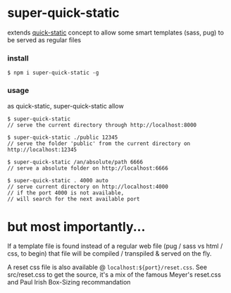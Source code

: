 # super-quick-static

extends [quick-static](https://github.com/jniac/quick-static) concept to allow some smart templates (sass, pug) to be served as regular files

### install
	$ npm i super-quick-static -g

### usage
as quick-static, super-quick-static allow	

	$ super-quick-static 
	// serve the current directory through http://localhost:8000

	$ super-quick-static ./public 12345 
	// serve the folder 'public' from the current directory on http://localhost:12345
	
	$ super-quick-static /an/absolute/path 6666 
	// serve a absolute folder on http://localhost:6666

	$ super-quick-static . 4000 auto
	// serve current directory on http://localhost:4000
	// if the port 4000 is not available, 
	// will search for the next available port

# but most importantly...

If a template file is found instead of a regular web file (pug / sass vs html / css, to begin) that file will be compiled / transpiled & served on the fly. 

A reset css file is also available @ `localhost:${port}/reset.css`.
See src/reset.css to get the source, it's a mix of the famous Meyer's reset.css and Paul Irish Box-Sizing recommandation
